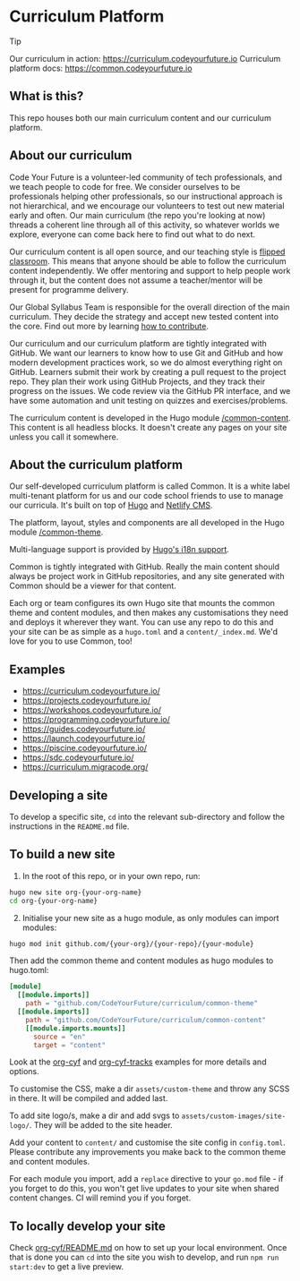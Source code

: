 # Curriculum Platform

> [!TIP]  
> Our curriculum in action: https://curriculum.codeyourfuture.io
> Curriculum platform docs: https://common.codeyourfuture.io

## What is this?

This repo houses both our main curriculum content and our curriculum platform. 

## About our curriculum

Code Your Future is a volunteer-led community of tech professionals, and we teach people to code for free. We consider ourselves to be professionals helping other professionals, so our instructional approach is not hierarchical, and we encourage our volunteers to test out new material early and often. Our main curriculum (the repo you're looking at now) threads a coherent line through all of this activity, so whatever worlds we explore, everyone can come back here to find out what to do next.  

Our curriculum content is all open source, and our teaching style is [flipped classroom](https://teachingcommons.stanford.edu/teaching-guides/blended-and-hybrid-teaching-guide/frameworks-blended-and-hybrid-teaching/flipped). This means that anyone should be able to follow the curriculum content independently. We offer mentoring and support to help people work through it, but the content does not assume a teacher/mentor will be present for programme delivery.

Our Global Syllabus Team is responsible for the overall direction of the main curriculum. They decide the strategy and accept new tested content into the core. Find out more by learning [how to contribute](/CONTRIBUTING.md). 

Our curriculum and our curriculum platform are tightly integrated with GitHub. We want our learners to know how to use Git and GitHub and how modern development practices work, so we do almost everything right on GitHub. Learners submit their work by creating a pull request to the project repo. They plan their work using GitHub Projects, and they track their progress on the issues. We code review via the GitHub PR interface, and we have some automation and unit testing on quizzes and exercises/problems. 

The curriculum content is developed in the Hugo module [/common-content](/common-content). This content is all headless blocks. It doesn't create any pages on your site unless you call it somewhere.

## About the curriculum platform

Our self-developed curriculum platform is called Common. It is a white label multi-tenant platform for us and our code school friends to use to manage our curricula. It's built on top of [Hugo](https://gohugo.io/) and [Netlify CMS](https://www.netlifycms.org/).

The platform, layout, styles and components are all developed in the Hugo module [/common-theme](/common-theme).

Multi-language support is provided by [Hugo's i18n support](https://gohugo.io/content-management/multilingual/).

Common is tightly integrated with GitHub. Really the main content should always be project work in GitHub repositories, and any site generated with Common should be a viewer for that content. 

Each org or team configures its own Hugo site that mounts the common theme and content modules, and then makes any customisations they need and deploys it wherever they want. You can use any repo to do this and your site can be as simple as a `hugo.toml` and a `content/_index.md`. We'd love for you to use Common, too!

## Examples

- https://curriculum.codeyourfuture.io/
- https://projects.codeyourfuture.io/
- https://workshops.codeyourfuture.io/
- https://programming.codeyourfuture.io/
- https://guides.codeyourfuture.io/
- https://launch.codeyourfuture.io/
- https://piscine.codeyourfuture.io/
- https://sdc.codeyourfuture.io/
- https://curriculum.migracode.org/

## Developing a site

To develop a specific site, `cd` into the relevant sub-directory and follow the instructions in the `README.md` file.

## To build a new site

1. In the root of this repo, or in your own repo, run:

```bash
hugo new site org-{your-org-name}
cd org-{your-org-name}
```

2. Initialise your new site as a hugo module, as only modules can import modules:

```zsh
hugo mod init github.com/{your-org}/{your-repo}/{your-module}
```

Then add the common theme and content modules as hugo modules to hugo.toml:

```toml
[module]
  [[module.imports]]
    path = "github.com/CodeYourFuture/curriculum/common-theme"
  [[module.imports]]
    path = "github.com/CodeYourFuture/curriculum/common-content"
    [[module.imports.mounts]]
      source = "en"
      target = "content"
```

Look at the [org-cyf](/org-cyf/) and [org-cyf-tracks](/org-cyf-tracks/) examples for more details and options.

To customise the CSS, make a dir `assets/custom-theme` and throw any SCSS in there. It will be compiled and added last.

To add site logo/s, make a dir and add svgs to `assets/custom-images/site-logo/`. They will be added to the site header.

Add your content to `content/` and customise the site config in `config.toml`. Please contribute any improvements you make back to the common theme and content modules.

For each module you import, add a `replace` directive to your `go.mod` file - if you forget to do this, you won't get live updates to your site when shared content changes. CI will remind you if you forget.

## To locally develop your site

Check [org-cyf/README.md](/org-cyf/README.md) on how to set up your local environment. Once that is done you can `cd` into the site you wish to develop, and run `npm run start:dev` to get a live preview.
